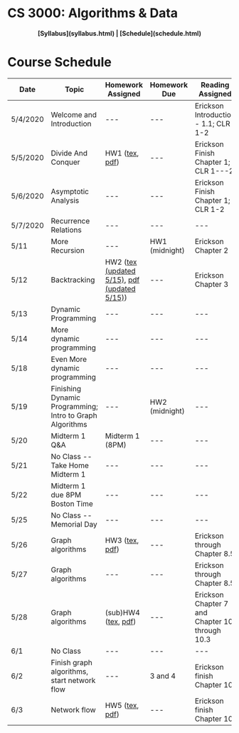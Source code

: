## <a name="CS3000 --- Algorithms & Data --- Summer 1"></a> 

# CS 3000: Algorithms & Data

<h4 align="center"> [Syllabus](syllabus.html) | [Schedule](schedule.html) </h4>

# Course Schedule

|Date|Topic|Homework Assigned|Homework Due | Reading Assigned | Slides Before | Slides After |
| ------| ------ |       ------       |     ------     |        ------       |      ------      |     ------      |
| 5/4/2020 | Welcome and Introduction | --- | --- | Erickson Introduction - 1.1; CLR 1-2 | [pdf](slides/Lecture01.pdf)| [pdf](slides/Lecture01_withNotes.pdf) |
| 5/5/2020 | Divide And Conquer | HW1 ([tex](homework/hw1.tex), [pdf](homework/hw1.pdf)) | --- | Erickson Finish Chapter 1; CLR 1---2 | [pdf](slides/Lecture02.pdf) | [pdf](slides/Lecture02_withNotes.pdf) |  
| 5/6/2020 | Asymptotic Analysis | --- | --- | Erickson Finish Chapter 1; CLR 1-2 | [pdf](slides/Lecture03.pdf) | [pdf](slides/Lecture03_withNotes.pdf) |  
| 5/7/2020 | Recurrence Relations | --- | --- | --- | [pdf](slides/Lecture04.pdf) | [pdf](slides/Lecture04_withNotes.pdf) | 
| 5/11 | More Recursion | --- | HW1 (midnight) | Erickson Chapter 2 | [pdf](slides/Lecture05.pdf) | [pdf](slides/Lecture05_withNotes.pdf)  |
|5/12|Backtracking |HW2 ([tex (updated 5/15)](homework/hw2_updated.tex), [pdf (updated 5/15)](homework/hw2_updated.pdf)) | --- | Erickson Chapter 3 | [pdf](slides/Lecture06.pdf) | [pdf](slides/Lecture06_withNotes.pdf) |
|5/13|Dynamic Programming|---| --- | --- | [pdf](slides/Lecture07.pdf) | [pdf](slides/Lecture07_withNotes.pdf) |
|5/14|More dynamic programming|---| --- | --- | [pdf](slides/Lecture08.pdf) | [pdf](slides/Lecture08_withNotes.pdf) |
|5/18|Even More dynamic programming|---| --- | --- | [pdf](slides/Lecture09.pdf) | [pdf](slides/Lecture09_withNotes.pdf) |
|5/19|Finishing Dynamic Programming; Intro to Graph Algorithms|---| HW2 (midnight) | --- | [pdf](slides/Lecture10.pdf) | [pdf](slides/Lecture10_withNotes.pdf) |
|5/20| Midterm 1 Q&A| Midterm 1 (8PM) | --- | --- | [pdf](slides/Lecture11.pdf) | [pdf](slides/Lecture11_withNotes.pdf) |
|5/21| No Class -- Take Home Midterm 1 |---| --- | --- | --- | --- |
|5/22| Midterm 1 due 8PM Boston Time |---| --- | --- | --- | --- |
|5/25| No Class -- Memorial Day|---| --- | --- | --- | --- |
|5/26|Graph algorithms| HW3 ([tex](homework/hw3.tex), [pdf](homework/hw3.pdf))| --- | Erickson through Chapter 8.5 | [pdf](slides/Lecture12.pdf) | [pdf](slides/Lecture12_withNotes.pdf) |
|5/27|Graph algorithms| --- | --- | Erickson through Chapter 8.5 | [pdf](slides/Lecture13.pdf) | [pdf](slides/Lecture13_withNotes.pdf) |
|5/28|Graph algorithms| (sub)HW4 ([tex](homework/hw4.tex), [pdf](homework/hw4.pdf))  | --- | Erickson Chapter 7 and Chapter 10 through 10.3 | [pdf](slides/Lecture14.pdf) | [pdf](slides/Lecture14_withNotes.pdf) |
|6/1|No Class|---| --- | --- | --- | --- |
|6/2|Finish graph algorithms, start network flow|---|3 and 4| Erickson finish Chapter 10|[pptx](slides/Lecture15.pptx)|---|
|6/3|Network flow|HW5 ([tex](homework/hw5.tex), [pdf](homework/hw5.pdf))|---| Erickson finish Chapter 10|[pdf](slides/Lecture16.pdf)|[pdf](slides/Lecture16_withNotes.pdf)|


[//]: # (||5/27|Network Flow|---| --- | --- | --- | --- |
|5/28|Network Flow|---| --- | --- | --- | --- |
|6/1|Network Flow|---| --- | --- | --- | --- |
|6/2|Network Flow|---| --- | --- | --- | --- |
|6/3|Introduction to Greedy Algorithms; Midterm 2 review|---| --- | --- | --- | --- |
|6/4|MIDTERM 2 |---| --- | --- | --- | --- |
|6/8|Greedy Algorithms|---| --- | --- | --- | --- |
|6/9|Greedy Algorithms|---| --- | --- | --- | --- |
|6/10|Greedy Algorithms|---| --- | --- | --- | --- |
|6/11|Information Theory|---| --- | --- | --- | --- |
|6/15|Information Theory|---| --- | --- | --- | --- |
|6/16|Complexity|---| --- | --- | --- | --- |
|6/17|Complexity|---| --- | --- | --- | --- 
|6/18|Final Exam Review|---| --- | --- | --- | --- |)
